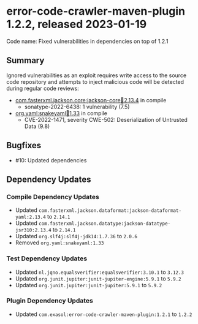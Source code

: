 # error-code-crawler-maven-plugin 1.2.2, released 2023-01-19

Code name: Fixed vulnerabilities in dependencies on top of 1.2.1

## Summary

Ignored vulnerabilities as an exploit requires write access to the source code repository and attempts to inject malicious code will be detected during regular code reviews:
* [com.fasterxml.jackson.core:jackson-core:jar:2.13.4](https://ossindex.sonatype.org/component/pkg:maven/com.fasterxml.jackson.core/jackson-core@2.13.4) in compile
    * sonatype-2022-6438: 1 vulnerability (7.5)
* [org.yaml:snakeyaml:jar:1.33](https://ossindex.sonatype.org/component/pkg:maven/org.yaml/snakeyaml@1.33) in compile
    * CVE-2022-1471, severity CWE-502: Deserialization of Untrusted Data (9.8)

## Bugfixes

* #10: Updated dependencies

## Dependency Updates

### Compile Dependency Updates

* Updated `com.fasterxml.jackson.dataformat:jackson-dataformat-yaml:2.13.4` to `2.14.1`
* Updated `com.fasterxml.jackson.datatype:jackson-datatype-jsr310:2.13.4` to `2.14.1`
* Updated `org.slf4j:slf4j-jdk14:1.7.36` to `2.0.6`
* Removed `org.yaml:snakeyaml:1.33`

### Test Dependency Updates

* Updated `nl.jqno.equalsverifier:equalsverifier:3.10.1` to `3.12.3`
* Updated `org.junit.jupiter:junit-jupiter-engine:5.9.1` to `5.9.2`
* Updated `org.junit.jupiter:junit-jupiter:5.9.1` to `5.9.2`

### Plugin Dependency Updates

* Updated `com.exasol:error-code-crawler-maven-plugin:1.2.1` to `1.2.2`
